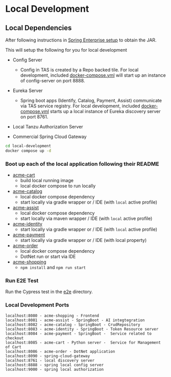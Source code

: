 # Local Development

## Local Dependencies

After following instructions in [Spring Enterprise setup](spring-enterprise/README.md) to obtain the JAR.

This will setup the following for you for local development
- Config Server
  - Config in TAS is created by a Repo backed tile. For local development, included [docker-compose.yml](docker-compose.yaml) will start up an instance of config-server on port 8888.

- Eureka Server
  - Spring boot apps (Identify, Catalog, Payment, Assist) communicate via TAS service registry. For local development, included [docker-compose.yml](docker-compose.yaml) starts up a local instance of Eureka discovery server on port 8761.
- Local Tanzu Authorization Server
- Commercial Spring Cloud Gateway
```bash
cd local-development
docker compose up -d
```

### Boot up each of the local application following their README

- [acme-cart](../apps/acme-cart/README.md)
    - build local running image
    - local docker compose to run locally
- [acme-catalog](../apps/acme-catalog/README.md)
    - local docker compose dependency
    - start locally via gradle wrapper or / IDE (with `local` active profile)
- [acme-assist](../apps/acme-assist/README.md)
    - local docker compose dependency
    - start locally via maven wrapper / IDE (with `local` active profile)
- [acme-identity](../apps/acme-identity/README.md)
    - start locally via gradle wrapper or / IDE (with `local` active profile)
- [acme-payment](../apps/acme-payment/README.md)
    - start locally via gradle wrapper or / IDE (with local property)
- [acme-order](../apps/acme-order/README.md)
    - local docker compose dependency
    - DotNet run or start via IDE
- [acme-shopping](../apps/acme-shopping/README.md)
    - `npm install` and `npm run start`

### Run E2E Test
Run the Cypress test in the [e2e](../e2e/README.md) directory.

### Local Development Ports
```
localhost:8080 - acme-shopping - Frontend
localhost:8081 - acme-assist - SpringBoot - AI integtegration
localhost:8082 - acme-catalog - SpringBoot - CrudRepository
localhost:8083 - acme-identity - SpringBoot - Token Resource server
localhost:8084 - acme-payment - SpringBoot -  Service related to checkout
localhost:8085 - acme-cart - Python server -  Service for Management of Cart
localhost:8086 - acme-order - DotNet application
localhost:8090 - spring-cloud-gateway 
localhost:8761 - local discovery server
localhost:8888 - spring local config server 
localhost:9000 - spring local authorization 
```
